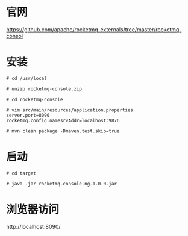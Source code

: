 # 官网
https://github.com/apache/rocketmq-externals/tree/master/rocketmq-consol

# 安装
```
# cd /usr/local

# unzip rocketmq-console.zip

# cd rocketmq-console

# vim src/main/resources/application.properties
server.port=8090
rocketmq.config.namesrvAddr=localhost:9876

# mvn clean package -Dmaven.test.skip=true
```

# 启动
```
# cd target

# java -jar rocketmq-console-ng-1.0.0.jar
```

# 浏览器访问
http://localhost:8090/
